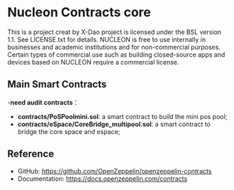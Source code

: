 # Nucleon Contracts core

This is a  project creat by X-Dao
project is licensed under the BSL version 1.1. See LICENSE.txt for details. NUCLEON is free to use internally in businesses and academic institutions and for non-commercial purposes. Certain types of commercial use such as building closed-source apps and devices based on NUCLEON require a commercial license.
## Main Smart Contracts
-**need audit contracts**：

- **contracts/PoSPoolmini.sol**: a smart contract to build the mini pos pool;
- **contracts/eSpace/CoreBridge_multipool.sol**: a smart contract to bridge the core space and espace;

## Reference

- GitHub: https://github.com/OpenZeppelin/openzeppelin-contracts
- Documentation: https://docs.openzeppelin.com/contracts
